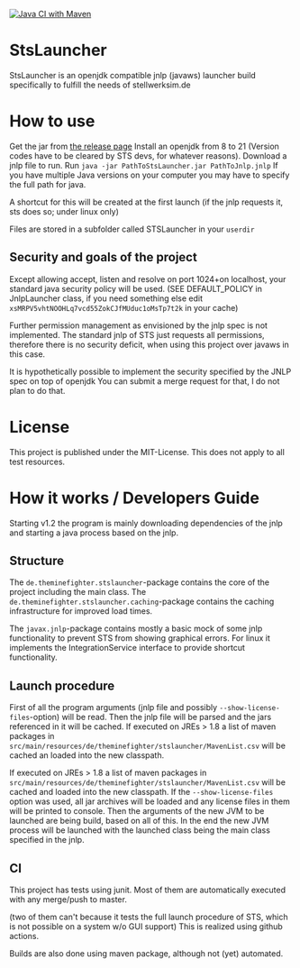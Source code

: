 [![Java CI with Maven](https://github.com/TheMinefighter/StsLauncher/actions/workflows/maven.yml/badge.svg)](https://github.com/TheMinefighter/StsLauncher/actions/workflows/maven.yml)
# StsLauncher
StsLauncher is an openjdk compatible jnlp (javaws) launcher build specifically to fulfill the needs of stellwerksim.de
# How to use
Get the jar from [the release page](https://github.com/TheMinefighter/StsLauncher/releases/)
Install an openjdk from 8 to 21 (Version codes have to be cleared by STS devs, for whatever reasons).
Download a jnlp file to run.
Run `java -jar PathToStsLauncher.jar PathToJnlp.jnlp`
If you have multiple Java versions on your computer you may have to specify the full path for java.

A shortcut for this will be created at the first launch
(if the jnlp requests it, sts does so; under linux only)

Files are stored in a subfolder called STSLauncher in your `userdir`
## Security and goals of the project
Except allowing accept, listen and resolve on port 1024+on localhost, your standard java security policy will be used. 
(SEE DEFAULT_POLICY in JnlpLauncher class, if you need something else edit `xsMRPV5vhtNOOHLq7vcd55ZokCJfMUduc1oMsTp7t2k` in your cache)

Further permission management as envisioned by the jnlp spec is not implemented.
The standard jnlp of STS just requests all permissions, therefore there is no security deficit, when using this project over javaws in this case.

It is hypothetically possible to implement the security specified by the JNLP spec on top of openjdk
You can submit a merge request for that, I do not plan to do that.
# License
This project is published under the MIT-License.
This does not apply to all test resources.
# How it works / Developers Guide
Starting v1.2 the program is mainly downloading dependencies of the jnlp and starting a java process based on the jnlp.
## Structure
The `de.theminefighter.stslauncher`-package contains the core of the project including the main class.
The `de.theminefighter.stslauncher.caching`-package contains the caching infrastructure for improved load times.

The `javax.jnlp`-package contains mostly a basic mock of some jnlp functionality to prevent STS from showing graphical errors.
For linux it implements the IntegrationService interface to provide shortcut functionality.
## Launch procedure
First of all the program arguments (jnlp file and possibly `--show-license-files`-option) will be read.
Then the jnlp file will be parsed and the jars referenced in it will be cached.
If executed on JREs > 1.8 a list of maven packages in `src/main/resources/de/theminefighter/stslauncher/MavenList.csv` will be cached an loaded into the new classpath.

If executed on JREs > 1.8 a list of maven packages in 
`src/main/resources/de/theminefighter/stslauncher/MavenList.csv` will be cached and loaded into the new classpath.
If the `--show-license-files` option was used,
all jar archives will be loaded and any license files in them will be printed to console.
Then the arguments of the new JVM to be launched are being build, based on all of this.
In the end the new JVM process will be launched with the launched class being the main class specified in the jnlp.
## CI 
This project has tests using junit.
Most of them are automatically executed with any merge/push to master. 

(two of them can't because it tests the full launch procedure of STS, which is not possible on a system w/o GUI support)
This is realized using github actions.

Builds are also done using maven package, although not (yet) automated.
